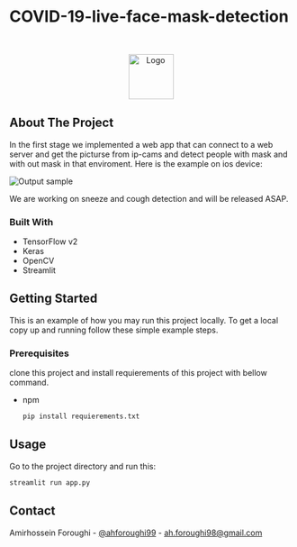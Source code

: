 # COVID-19-live-face-mask-detection

<!-- PROJECT LOGO -->
<br />

<p align="center">
  <a href="https://github.com/othneildrew/Best-README-Template">
    <img src="images/logo.png" alt="Logo" width="80" height="80">
  </a>
</p>



<!-- ABOUT THE PROJECT -->
## About The Project

In the first stage we implemented a web app that can connect to a web server and get the picturse from ip-cams and detect people with mask and with out mask in that enviroment. Here is the example on ios device:

![Output sample](https://github.com/ahforoughi/COVID-19-live-face-mask-detection/blob/master/gif.gif)

We are working on sneeze and cough detection and will be released ASAP.

### Built With
* TensorFlow v2
* Keras
* OpenCV
* Streamlit



<!-- GETTING STARTED -->
## Getting Started

This is an example of how you may run this project locally.
To get a local copy up and running follow these simple example steps.

### Prerequisites

clone this project and install requierements of this project with bellow command.
* npm
  ```sh
  pip install requierements.txt
  ```

<!-- USAGE EXAMPLES -->
## Usage

Go to the project directory and run this:
  ```sh
  streamlit run app.py
  ```




<!-- CONTACT -->
## Contact

Amirhossein Foroughi - [@ahforoughi99](https://twitter.com/ahforoughi99) - ah.foroughi98@gmail.com

